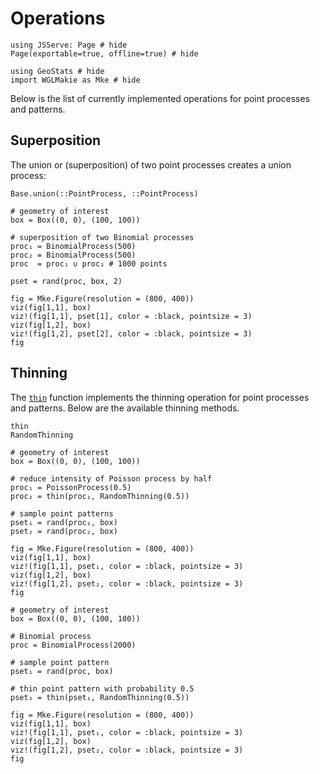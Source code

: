 # Operations

```@example pointops
using JSServe: Page # hide
Page(exportable=true, offline=true) # hide

using GeoStats # hide
import WGLMakie as Mke # hide
```

Below is the list of currently implemented operations for point
processes and patterns.

## Superposition

The union or (superposition) of two point processes creates a
union process:

```@docs
Base.union(::PointProcess, ::PointProcess)
```

```@example pointops
# geometry of interest
box = Box((0, 0), (100, 100))

# superposition of two Binomial processes
proc₁ = BinomialProcess(500)
proc₂ = BinomialProcess(500)
proc  = proc₁ ∪ proc₂ # 1000 points

pset = rand(proc, box, 2)

fig = Mke.Figure(resolution = (800, 400))
viz(fig[1,1], box)
viz!(fig[1,1], pset[1], color = :black, pointsize = 3)
viz(fig[1,2], box)
viz!(fig[1,2], pset[2], color = :black, pointsize = 3)
fig
```

## Thinning

The [`thin`](@ref) function implements the thinning operation for
point processes and patterns. Below are the available thinning
methods.

```@docs
thin
RandomThinning
```

```@example pointops
# geometry of interest
box = Box((0, 0), (100, 100))

# reduce intensity of Poisson process by half
proc₁ = PoissonProcess(0.5)
proc₂ = thin(proc₁, RandomThinning(0.5))

# sample point patterns
pset₁ = rand(proc₁, box)
pset₂ = rand(proc₂, box)

fig = Mke.Figure(resolution = (800, 400))
viz(fig[1,1], box)
viz!(fig[1,1], pset₁, color = :black, pointsize = 3)
viz(fig[1,2], box)
viz!(fig[1,2], pset₂, color = :black, pointsize = 3)
fig
```

```@example pointops
# geometry of interest
box = Box((0, 0), (100, 100))

# Binomial process
proc = BinomialProcess(2000)

# sample point pattern
pset₁ = rand(proc, box)

# thin point pattern with probability 0.5
pset₂ = thin(pset₁, RandomThinning(0.5))

fig = Mke.Figure(resolution = (800, 400))
viz(fig[1,1], box)
viz!(fig[1,1], pset₁, color = :black, pointsize = 3)
viz(fig[1,2], box)
viz!(fig[1,2], pset₂, color = :black, pointsize = 3)
fig
```